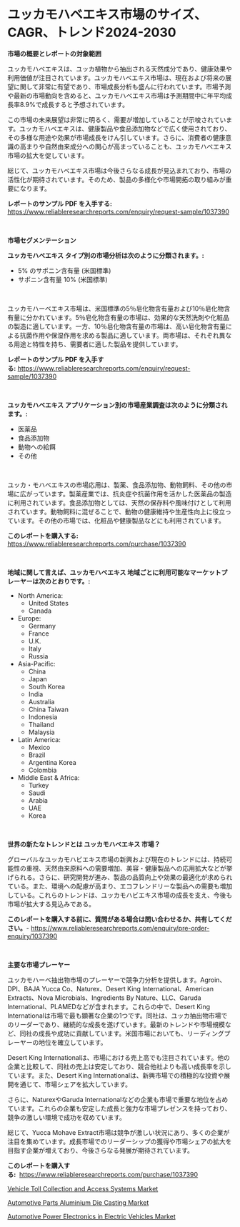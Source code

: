<p><h1>ユッカモハベエキス市場のサイズ、CAGR、トレンド2024-2030</h1></p><p><strong>市場の概要とレポートの対象範囲</strong></p>
<p><p>ユッカモハベエキスは、ユッカ植物から抽出される天然成分であり、健康効果や利用価値が注目されています。ユッカモハベエキス市場は、現在および将来の展望に関して非常に有望であり、市場成長分析も盛んに行われています。市場予測や最新の市場動向を含めると、ユッカモハベエキス市場は予測期間中に年平均成長率8.9%で成長すると予想されています。</p><p>この市場の未来展望は非常に明るく、需要が増加していることが示唆されています。ユッカモハベエキスは、健康製品や食品添加物などで広く使用されており、その多様な用途や効果が市場成長をけん引しています。さらに、消費者の健康意識の高まりや自然由来成分への関心が高まっていることも、ユッカモハベエキス市場の拡大を促しています。</p><p>総じて、ユッカモハベエキス市場は今後さらなる成長が見込まれており、市場の活性化が期待されています。そのため、製品の多様化や市場開拓の取り組みが重要になります。</p></p>
<p><strong>レポートのサンプル PDF を入手する:</strong> <a href="https://www.reliableresearchreports.com/enquiry/request-sample/1037390">https://www.reliableresearchreports.com/enquiry/request-sample/1037390</a></p>
<p>&nbsp;</p>
<p><strong>市場セグメンテーション</strong></p>
<p><strong>ユッカモハベエキス タイプ別の市場分析は次のように分類されます。:</strong></p>
<p><ul><li>5% のサポニン含有量 (米国標準)</li><li>サポニン含有量 10% (米国標準)</li></ul></p>
<p>&nbsp;</p>
<p><p>ユッカモハーベエキス市場は、米国標準の5％皂化物含有量および10％皂化物含有量に分かれています。5％皂化物含有量の市場は、効果的な天然洗剤や化粧品の製造に適しています。一方、10％皂化物含有量の市場は、高い皂化物含有量による抗菌作用や保湿作用を求める製品に適しています。両市場は、それぞれ異なる用途と特性を持ち、需要者に適した製品を提供しています。</p></p>
<p><strong>レポートのサンプル PDF を入手する:</strong>&nbsp;<a href="https://www.reliableresearchreports.com/enquiry/request-sample/1037390">https://www.reliableresearchreports.com/enquiry/request-sample/1037390</a></p>
<p>&nbsp;</p>
<p><strong> ユッカモハベエキス アプリケーション別の市場産業調査は次のように分類されます。:</strong></p>
<p><ul><li>医薬品</li><li>食品添加物</li><li>動物への給餌</li><li>その他</li></ul></p>
<p>&nbsp;</p>
<p><p>ユッカ・モハベエキスの市場応用は、製薬、食品添加物、動物飼料、その他の市場に広がっています。製薬産業では、抗炎症や抗菌作用を活かした医薬品の製造に利用されています。食品添加物としては、天然の保存料や風味付けとして利用されています。動物飼料に混ぜることで、動物の健康維持や生産性向上に役立っています。その他の市場では、化粧品や健康製品などにも利用されています。</p></p>
<p><strong>このレポートを購入する:</strong>&nbsp; <a href="https://www.reliableresearchreports.com/purchase/1037390">https://www.reliableresearchreports.com/purchase/1037390</a></p>
<p>&nbsp;</p>
<p><strong>地域に関して言えば、ユッカモハベエキス 地域ごとに利用可能なマーケットプレーヤーは次のとおりです。:</strong></p>
<p><ul>
    <li>
        North America:
        <ul>
            <li>United States</li>
            <li>Canada</li>
        </ul>
    </li>
    <li>
        Europe:
        <ul>
            <li>Germany</li>
            <li>France</li>
            <li>U.K.</li>
            <li>Italy</li>
            <li>Russia</li>
        </ul>
    </li>
    <li>
        Asia-Pacific:
        <ul>
            <li>China</li>
            <li>Japan</li>
            <li>South Korea</li>
            <li>India</li>
            <li>Australia</li>
            <li>China Taiwan</li>
            <li>Indonesia</li>
            <li>Thailand</li>
            <li>Malaysia</li>
        </ul>
    </li>
    <li>
        Latin America:
        <ul>
            <li>Mexico</li>
            <li>Brazil</li>
            <li>Argentina Korea</li>
            <li>Colombia</li>
        </ul>
    </li>
    <li>
        Middle East & Africa:
        <ul>
            <li>Turkey</li>
            <li>Saudi</li>
            <li>Arabia</li>
            <li>UAE</li>
            <li>Korea</li>
        </ul>
    </li>
    </ul></p>
<p>&nbsp;</p>
<p><strong>世界の新たなトレンドとは ユッカモハベエキス 市場？</strong></p>
<p><p>グローバルなユッカモハビエキス市場の新興および現在のトレンドには、持続可能性の重視、天然由来原料への需要増加、美容・健康製品への応用拡大などが挙げられる。さらに、研究開発が進み、製品の品質向上や効果の最適化が求められている。また、環境への配慮が高まり、エコフレンドリーな製品への需要も増加している。これらのトレンドは、ユッカモハビエキス市場の成長を支え、今後も市場が拡大する見込みである。</p></p>
<p><strong>このレポートを購入する前に、質問がある場合は問い合わせるか、共有してください。</strong>- <a href="https://www.reliableresearchreports.com/enquiry/pre-order-enquiry/1037390">https://www.reliableresearchreports.com/enquiry/pre-order-enquiry/1037390</a></p>
<p>&nbsp;</p>
<p><strong>主要な市場プレーヤー</strong></p>
<p><p>ユッカモハーベ抽出物市場のプレーヤーで競争力分析を提供します。Agroin、DPI、BAJA Yucca Co、Naturex、Desert King International、American Extracts、Nova Microbials、Ingredients By Nature、LLC、Garuda International、PLAMEDなどが含まれます。これらの中で、Desert King Internationalは市場で最も顕著な企業の1つです。同社は、ユッカ抽出物市場でのリーダーであり、継続的な成長を遂げています。最新のトレンドや市場規模など、同社の成長や成功に貢献しています。米国市場においても、リーディングプレーヤーの地位を確立しています。</p><p>Desert King Internationalは、市場における売上高でも注目されています。他の企業と比較して、同社の売上は安定しており、競合他社よりも高い成長率を示しています。また、Desert King Internationalは、新興市場での積極的な投資や展開を通じて、市場シェアを拡大しています。</p><p>さらに、NaturexやGaruda Internationalなどの企業も市場で重要な地位を占めています。これらの企業も安定した成長と強力な市場プレゼンスを持っており、競争の激しい環境で成功を収めています。</p><p>総じて、Yucca Mohave Extract市場は競争が激しい状況にあり、多くの企業が注目を集めています。成長市場でのリーダーシップの獲得や市場シェアの拡大を目指す企業が増えており、今後さらなる発展が期待されています。</p></p>
<p><strong>このレポートを購入する:</strong>&nbsp;&nbsp;<a href="https://www.reliableresearchreports.com/purchase/1037390">https://www.reliableresearchreports.com/purchase/1037390</a></p>
<p><p><a href="https://github.com/shotows/Market-Research-Report-List-1/blob/main/vehicle-toll-collection-and-access-systems-market.md">Vehicle Toll Collection and Access Systems Market</a></p><p><a href="https://github.com/CliffMedina6/Market-Research-Report-List-3/blob/main/automotive-parts-aluminium-die-casting-market.md">Automotive Parts Aluminium Die Casting Market</a></p><p><a href="https://github.com/Sinjinluong3e0awx2m195k76/Market-Research-Report-List-1/blob/main/automotive-power-electronics-in-electric-vehicles-market.md">Automotive Power Electronics in Electric Vehicles Market</a></p></p>